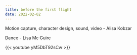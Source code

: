 ```yaml
---
title: before the first flight
date: 2022-02-02
---
```

Motion capture, character design, sound, video - Alisa Kobzar

Dance - Lisa Mc Guire 

{{< youtube yM5DbT92sCw >}}
